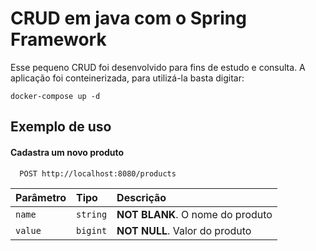 # CRUD em java com o Spring Framework
Esse pequeno CRUD foi desenvolvido para fins de estudo e consulta.
A aplicação foi conteinerizada, para utilizá-la basta digitar:

```docker-compose up -d ```


## Exemplo de uso

#### Cadastra um novo produto

```http
  POST http://localhost:8080/products
```

| Parâmetro   | Tipo       | Descrição                           |
| :---------- | :--------- | :---------------------------------- |
| `name` | `string` | **NOT BLANK**. O nome do produto |
| `value` | `bigint` | **NOT NULL**. Valor do produto |
